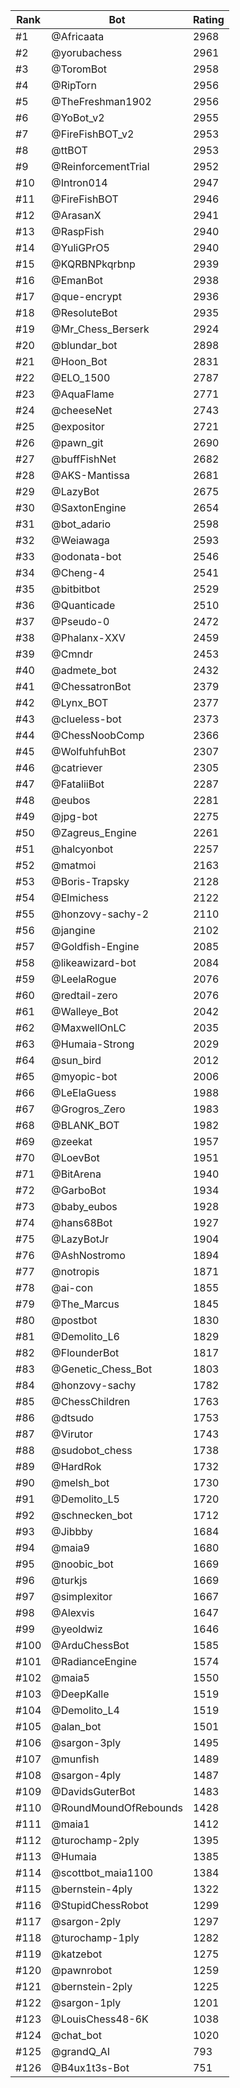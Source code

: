Rank|Bot|Rating
---|---|---
#1|@Africaata|2968
#2|@yorubachess|2961
#3|@ToromBot|2958
#4|@RipTorn|2956
#5|@TheFreshman1902|2956
#6|@YoBot_v2|2955
#7|@FireFishBOT_v2|2953
#8|@ttBOT|2953
#9|@ReinforcementTrial|2952
#10|@Intron014|2947
#11|@FireFishBOT|2946
#12|@ArasanX|2941
#13|@RaspFish|2940
#14|@YuliGPrO5|2940
#15|@KQRBNPkqrbnp|2939
#16|@EmanBot|2938
#17|@que-encrypt|2936
#18|@ResoluteBot|2935
#19|@Mr_Chess_Berserk|2924
#20|@blundar_bot|2898
#21|@Hoon_Bot|2831
#22|@ELO_1500|2787
#23|@AquaFlame|2771
#24|@cheeseNet|2743
#25|@expositor|2721
#26|@pawn_git|2690
#27|@buffFishNet|2682
#28|@AKS-Mantissa|2681
#29|@LazyBot|2675
#30|@SaxtonEngine|2654
#31|@bot_adario|2598
#32|@Weiawaga|2593
#33|@odonata-bot|2546
#34|@Cheng-4|2541
#35|@bitbitbot|2529
#36|@Quanticade|2510
#37|@Pseudo-0|2472
#38|@Phalanx-XXV|2459
#39|@Cmndr|2453
#40|@admete_bot|2432
#41|@ChessatronBot|2379
#42|@Lynx_BOT|2377
#43|@clueless-bot|2373
#44|@ChessNoobComp|2366
#45|@WolfuhfuhBot|2307
#46|@catriever|2305
#47|@FataliiBot|2287
#48|@eubos|2281
#49|@jpg-bot|2275
#50|@Zagreus_Engine|2261
#51|@halcyonbot|2257
#52|@matmoi|2163
#53|@Boris-Trapsky|2128
#54|@Elmichess|2122
#55|@honzovy-sachy-2|2110
#56|@jangine|2102
#57|@Goldfish-Engine|2085
#58|@likeawizard-bot|2084
#59|@LeelaRogue|2076
#60|@redtail-zero|2076
#61|@Walleye_Bot|2042
#62|@MaxwellOnLC|2035
#63|@Humaia-Strong|2029
#64|@sun_bird|2012
#65|@myopic-bot|2006
#66|@LeElaGuess|1988
#67|@Grogros_Zero|1983
#68|@BLANK_BOT|1982
#69|@zeekat|1957
#70|@LoevBot|1951
#71|@BitArena|1940
#72|@GarboBot|1934
#73|@baby_eubos|1928
#74|@hans68Bot|1927
#75|@LazyBotJr|1904
#76|@AshNostromo|1894
#77|@notropis|1871
#78|@ai-con|1855
#79|@The_Marcus|1845
#80|@postbot|1830
#81|@Demolito_L6|1829
#82|@FlounderBot|1817
#83|@Genetic_Chess_Bot|1803
#84|@honzovy-sachy|1782
#85|@ChessChildren|1763
#86|@dtsudo|1753
#87|@Virutor|1743
#88|@sudobot_chess|1738
#89|@HardRok|1732
#90|@melsh_bot|1730
#91|@Demolito_L5|1720
#92|@schnecken_bot|1712
#93|@Jibbby|1684
#94|@maia9|1680
#95|@noobic_bot|1669
#96|@turkjs|1669
#97|@simplexitor|1667
#98|@Alexvis|1647
#99|@yeoldwiz|1646
#100|@ArduChessBot|1585
#101|@RadianceEngine|1574
#102|@maia5|1550
#103|@DeepKalle|1519
#104|@Demolito_L4|1519
#105|@alan_bot|1501
#106|@sargon-3ply|1495
#107|@munfish|1489
#108|@sargon-4ply|1487
#109|@DavidsGuterBot|1483
#110|@RoundMoundOfRebounds|1428
#111|@maia1|1412
#112|@turochamp-2ply|1395
#113|@Humaia|1385
#114|@scottbot_maia1100|1384
#115|@bernstein-4ply|1322
#116|@StupidChessRobot|1299
#117|@sargon-2ply|1297
#118|@turochamp-1ply|1282
#119|@katzebot|1275
#120|@pawnrobot|1259
#121|@bernstein-2ply|1225
#122|@sargon-1ply|1201
#123|@LouisChess48-6K|1038
#124|@chat_bot|1020
#125|@grandQ_AI|793
#126|@B4ux1t3s-Bot|751
